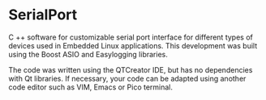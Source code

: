 # SerialPort

C ++ software for customizable serial port interface for different types of devices used in Embedded Linux applications.
This development was built using the Boost ASIO and Easylogging libraries.

The code was written using the QTCreator IDE, but has no dependencies with Qt libraries. If necessary, your code can be adapted using another code editor such as VIM, Emacs or Pico terminal.